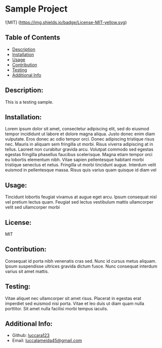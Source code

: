 # Sample Project
  ![MIT] (https://img.shields.io/badge/License-MIT-yellow.svg)

  ## Table of Contents 
  - [Description](#description)
  - [Installation](#installation)
  - [Usage](#usage)
  - [Contribution](#contribution)
  - [Testing](#testing)
  - [Additional Info](#additional-info)

  ## Description:
  This is a testing sample.

  ## Installation:
  Lorem ipsum dolor sit amet, consectetur adipiscing elit, sed do eiusmod tempor incididunt ut labore et dolore magna aliqua. Justo donec enim diam vulputate. Eros donec ac odio tempor orci. Donec adipiscing tristique risus nec. Mauris in aliquam sem fringilla ut morbi. Risus viverra adipiscing at in tellus. Laoreet non curabitur gravida arcu. Volutpat commodo sed egestas egestas fringilla phasellus faucibus scelerisque. Magna etiam tempor orci eu lobortis elementum nibh. Vitae sapien pellentesque habitant morbi tristique senectus et netus. Fringilla ut morbi tincidunt augue. Interdum velit euismod in pellentesque massa. Risus quis varius quam quisque id diam vel

  ## Usage:
  Tincidunt lobortis feugiat vivamus at augue eget arcu. Ipsum consequat nisl vel pretium lectus quam. Feugiat sed lectus vestibulum mattis ullamcorper velit sed ullamcorper morbi

  ## License:
  MIT

  ## Contribution:
  Consequat id porta nibh venenatis cras sed. Nunc id cursus metus aliquam. Ipsum suspendisse ultrices gravida dictum fusce. Nunc consequat interdum varius sit amet mattis. 

  ## Testing:
  Vitae aliquet nec ullamcorper sit amet risus. Placerat in egestas erat imperdiet sed euismod nisi porta. Vitae et leo duis ut diam quam nulla porttitor. Sit amet nulla facilisi morbi tempus iaculis.

  ## Additional Info:
  - Github: [luccara123](https://github.com/luccara123)
  - Email: luccalameida45@gmail.com 